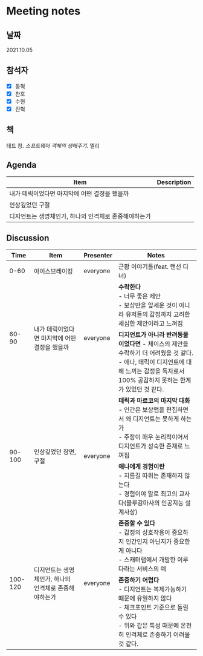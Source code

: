 # Meeting notes

## 날짜

2021.10.05

## 참석자

- [x] 동혁
- [x] 찬호
- [x] 수현
- [x] 진혁

## 책

테드 창. <i>소프트웨어 객체의 생애주기</i>. 엘리

## Agenda

| Item                              | Description                 |
| --------------------------------- | --------------------------- |
| 내가 데릭이었다면 마지막에 어떤 결정을 했을까 | |
| 인상깊었던 구절 | |
| 디지언트는 생명체인가, 하나의 인격체로 존중해야하는가 | |

## Discussion

<table>
  <thead>
    <tr>
      <th>Time</th>
      <th>Item</th>
      <th>Presenter</th>
      <th>Notes</th>
    </tr>
  </thead>
  <tbody>
    <tr>
      <td>0-60</td>
      <td>아이스브레이킹</td>
      <td>everyone</td>
      <td>근황 이야기들(feat. 랜선 디너)</td>
    </tr>
    <tr>
      <td rowspan="2">60-90</td>
      <td rowspan="2">내가 데릭이었다면 마지막에 어떤 결정을 했을까</td>
      <td rowspan="2">everyone</td>
      <td>
        <b>수락한다</b><br>
        - 너무 좋은 제안<br>
        - 보상만을 앞세운 것이 아니라 유저들의 감정까지 고려한 세심한 제안이라고 느껴짐<br>
      </td>
    </tr>
    <tr>
      <td>
        <b>디지언트가 아니라 반려동물이었다면</b>
        - 체이스의 제안을 수락하기 더 어려웠을 것 같다.<br>
        - 애나, 데릭이 디지언트에 대해 느끼는 감정을 독자로서 100% 공감하지 못하는 한계가 있었던 것 같다.
      </td>
    </tr>
    <tr>
      <td rowspan="2">90-100</td>
      <td rowspan="2">인상깊었던 장면, 구절</td>
      <td rowspan="2">everyone</td>
      <td>
        <b>데릭과 마르코의 마지막 대화</b><br>
        - 인간은 보상맵을 편집하면서 왜 디지언트는 못하게 하는가<br>
        - 주장이 매우 논리적이어서 디지언트가 성숙한 존재로 느껴짐<br>
      </td>
    </tr>
    <tr>
      <td>
        <b>애나에게 경험이란</b><br>
        - 지름길 따위는 존재하지 않는다<br>
        - 경험이야 말로 최고의 교사다(블루감마사의 인공지능 설계사상)<br>
      </td>
    </tr>
    <tr>
      <td rowspan="2">100-120</td>
      <td rowspan="2">디지언트는 생명체인가, 하나의 인격체로 존중해야하는가</td>
      <td rowspan="2">everyone</td>
      <td>
        <b>존중할 수 있다</b><br>
        - 감정의 상호작용이 중요하지 인간인지 아닌지가 중요한게 아니다<br>
        - 스캐터랩에서 개발한 이루다라는 서비스의 예<br>
      </td>
    </tr>
    <tr>
      <td>
        <b>존중하기 어렵다</b><br>
        - 디지언트는 복제가능하기 때문에 유일하지 않다<br>
        - 체크포인트 기준으로 돌릴 수 있다<br>
        - 위와 같은 특성 때문에 온전히 인격체로 존중하기 어려울 것 같다.
      </td>
    </tr>
  </tbody>
</table>
